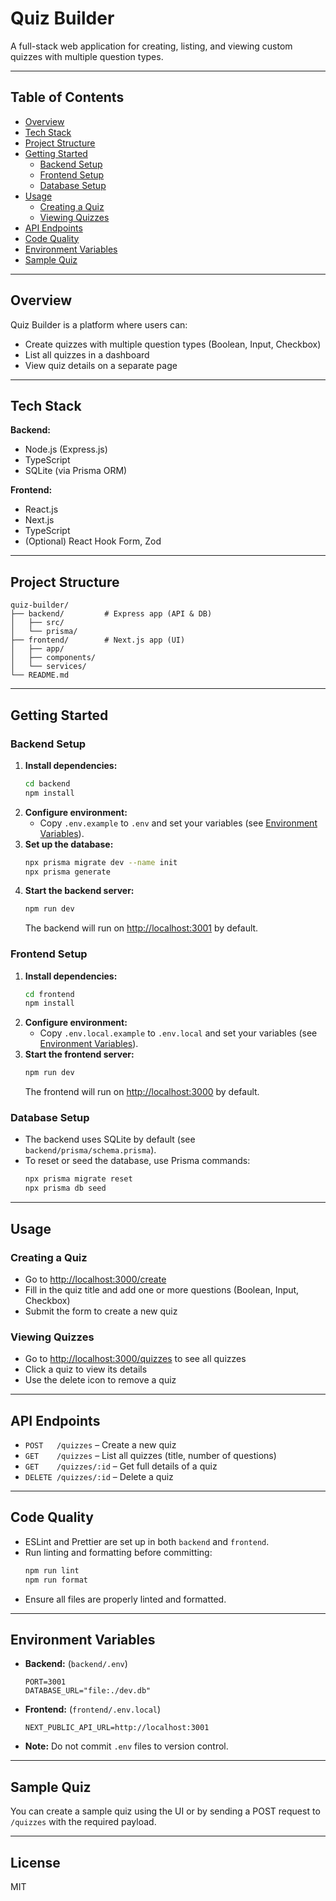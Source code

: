 # Quiz Builder

A full-stack web application for creating, listing, and viewing custom quizzes with multiple question types.

---

## Table of Contents

- [Overview](#overview)
- [Tech Stack](#tech-stack)
- [Project Structure](#project-structure)
- [Getting Started](#getting-started)
  - [Backend Setup](#backend-setup)
  - [Frontend Setup](#frontend-setup)
  - [Database Setup](#database-setup)
- [Usage](#usage)
  - [Creating a Quiz](#creating-a-quiz)
  - [Viewing Quizzes](#viewing-quizzes)
- [API Endpoints](#api-endpoints)
- [Code Quality](#code-quality)
- [Environment Variables](#environment-variables)
- [Sample Quiz](#sample-quiz)

---

## Overview

Quiz Builder is a platform where users can:

- Create quizzes with multiple question types (Boolean, Input, Checkbox)
- List all quizzes in a dashboard
- View quiz details on a separate page

---

## Tech Stack

**Backend:**

- Node.js (Express.js)
- TypeScript
- SQLite (via Prisma ORM)

**Frontend:**

- React.js
- Next.js
- TypeScript
- (Optional) React Hook Form, Zod

---

## Project Structure

```
quiz-builder/
├── backend/         # Express app (API & DB)
│   ├── src/
│   └── prisma/
├── frontend/        # Next.js app (UI)
│   ├── app/
│   ├── components/
│   └── services/
└── README.md
```

---

## Getting Started

### Backend Setup

1. **Install dependencies:**
   ```sh
   cd backend
   npm install
   ```
2. **Configure environment:**
   - Copy `.env.example` to `.env` and set your variables (see [Environment Variables](#environment-variables)).
3. **Set up the database:**
   ```sh
   npx prisma migrate dev --name init
   npx prisma generate
   ```
4. **Start the backend server:**
   ```sh
   npm run dev
   ```
   The backend will run on [http://localhost:3001](http://localhost:3001) by default.

### Frontend Setup

1. **Install dependencies:**
   ```sh
   cd frontend
   npm install
   ```
2. **Configure environment:**
   - Copy `.env.local.example` to `.env.local` and set your variables (see [Environment Variables](#environment-variables)).
3. **Start the frontend server:**
   ```sh
   npm run dev
   ```
   The frontend will run on [http://localhost:3000](http://localhost:3000) by default.

### Database Setup

- The backend uses SQLite by default (see `backend/prisma/schema.prisma`).
- To reset or seed the database, use Prisma commands:
  ```sh
  npx prisma migrate reset
  npx prisma db seed
  ```

---

## Usage

### Creating a Quiz

- Go to [http://localhost:3000/create](http://localhost:3000/create)
- Fill in the quiz title and add one or more questions (Boolean, Input, Checkbox)
- Submit the form to create a new quiz

### Viewing Quizzes

- Go to [http://localhost:3000/quizzes](http://localhost:3000/quizzes) to see all quizzes
- Click a quiz to view its details
- Use the delete icon to remove a quiz

---

## API Endpoints

- `POST   /quizzes` – Create a new quiz
- `GET    /quizzes` – List all quizzes (title, number of questions)
- `GET    /quizzes/:id` – Get full details of a quiz
- `DELETE /quizzes/:id` – Delete a quiz

---

## Code Quality

- ESLint and Prettier are set up in both `backend` and `frontend`.
- Run linting and formatting before committing:
  ```sh
  npm run lint
  npm run format
  ```
- Ensure all files are properly linted and formatted.

---

## Environment Variables

- **Backend:** (`backend/.env`)
  ```env
  PORT=3001
  DATABASE_URL="file:./dev.db"
  ```
- **Frontend:** (`frontend/.env.local`)
  ```env
  NEXT_PUBLIC_API_URL=http://localhost:3001
  ```
- **Note:** Do not commit `.env` files to version control.

---

## Sample Quiz

You can create a sample quiz using the UI or by sending a POST request to `/quizzes` with the required payload.

---

## License

MIT
